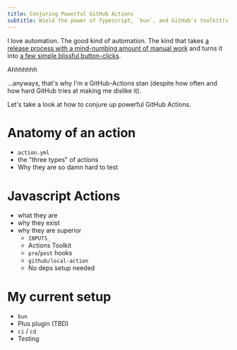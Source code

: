 ```yaml
---
title: Conjuring Powerful GitHub Actions
subtitle: Wield the power of Typescript, `bun`, and GitHub's toolkit(s)
---
```


I love automation. The good kind of automation. The kind that takes [a release process with a mind-numbing amount of manual work](https://www.pantsbuild.org/2.15/docs/contributions/releases/release-process)
and turns it into [a few simple blissful button-clicks](https://www.pantsbuild.org/2.20/docs/contributions/releases/release-process).

Ahhhhhhh

...anyways, that's why I'm a GitHub-Actions stan (despite how often and how hard GitHub tries at making me dislike it).

Let's take a look at how to conjure up powerful GitHub Actions.

# Anatomy of an action

- `action.yml`
- the "three types" of actions
- Why they are so damn hard to test

# Javascript Actions

- what they are
- why they exist
- why they are superior
  - `INPUTS_`
  - Actions Toolkit
  - `pre`/`post` hooks
  - `github/local-action`
  - No deps setup needed

# My current setup

- `bun`
 - Plus plugin (TBD)
- `ci` / `cd`
- Testing
